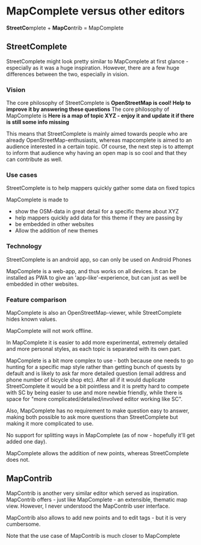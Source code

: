 # MapComplete versus other editors

**StreetCo**mplete + **MapCo**ntrib = MapComplete

## StreetComplete

StreetComplete might look pretty similar to MapComplete at first glance - especially as it was a huge inspiration. However, there are a few huge differences between the two, especially in vision.

### Vision

The core philosophy of StreetComplete is **OpenStreetMap is cool! Help to improve it by answering these questions**
The core philosophy of MapComplete is **Here is a map of topic XYZ - enjoy it and update it if there is still some info missing**

This means that StreetComplete is mainly aimed towards people who are already OpenStreetMap-enthusiasts, whereas mapcomplete is aimed to an audience interested in a certain topic.
Of course, the next step is to attempt to inform that audience why having an open map is so cool and that they can contribute as well.

### Use cases

StreetComplete is to help mappers quickly gather some data on fixed topics

MapComplete is made to

- show the OSM-data in great detail for a specific theme about XYZ
- help mappers quickly add data for this theme if they are passing by
- be embedded in other websites
- Allow the addition of new themes

### Technology

StreetComplete is an android app, so can only be used on Android Phones

MapComplete is a web-app, and thus works on all devices. It can be installed as PWA to give an 'app-like'-experience, but can just as well be embedded in other websites.

### Feature comparison

MapComplete is also an OpenStreetMap-viewer, while StreetComplete hides known values.

MapComplete will not work offline.

In MapComplete it is easier to add more experimental, extremely detailed and more personal styles, as each topic is separated with its own part.

MapComplete is a bit more complex to use - both because one needs to go hunting for a specific map style rather than getting bunch of quests by default and is likely to ask far more detailed question (email address and phone number of bicycle shop etc). 
After all if it would duplicate StreetComplete it would be a bit pointless and it is pretty hard to compete with SC by being easier to use and more newbie friendly, while there is space for "more complicated/detailed/involved editor working like SC".

Also, MapComplete has no requirement to make question easy to answer, making both possible to ask more questions than StreetComplete but making it more complicated to use.

No support for splitting ways in MapComplete (as of now - hopefully it'll get added one day).

MapComplete allows the addition of new points, whereas StreetComplete does not.



## MapContrib

MapContrib is another very similar editor which served as inspiration. MapContrib offers - just like MapComplete - an extensible, thematic map view. However, I never understood the MapContrib user interface.

MapContrib also allows to add new points and to edit tags - but it is very cumbersome.

Note that the use case of MapContrib is much closer to MapComplete
